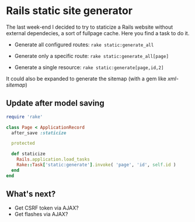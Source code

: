 # Rails static site generator

The last week-end I decided to try to staticize a Rails website without external dependecies, a sort of fullpage cache. Here you find a task to do it.

- Generate all configured routes: `rake static:generate_all`

- Generate only a specific route: `rake static:generate_all[page]`

- Generate a single resource: `rake static:generate[page,id,2]`

It could also be expanded to generate the sitemap (with a gem like *xml-sitemap*)

## Update after model saving

```ruby
require 'rake'

class Page < ApplicationRecord
  after_save :staticize

  protected

  def staticize
    Rails.application.load_tasks
    Rake::Task['static:generate'].invoke( 'page', 'id', self.id )
  end
end
```

## What's next?

- Get CSRF token via AJAX?
- Get flashes via AJAX?
